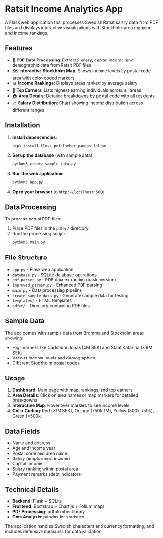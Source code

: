# Ratsit Income Analytics App

A Flask web application that processes Swedish Ratsit salary data from PDF files and displays interactive visualizations with Stockholm area mapping and income rankings.

## Features

- 📄 **PDF Data Processing**: Extracts salary, capital income, and demographic data from Ratsit PDF files
- 🗺️ **Interactive Stockholm Map**: Shows income levels by postal code area with color-coded markers
- 📊 **Income Rankings**: Displays areas ranked by average salary
- 👑 **Top Earners**: Lists highest earning individuals across all areas
- 🏠 **Area Details**: Detailed breakdowns by postal code with all residents
- 📈 **Salary Distribution**: Chart showing income distribution across different ranges

## Installation

1. **Install dependencies**:
   ```bash
   pip3 install flask pdfplumber pandas folium
   ```

2. **Set up the database** (with sample data):
   ```bash
   python3 create_sample_data.py
   ```

3. **Run the web application**:
   ```bash
   python3 app.py
   ```

4. **Open your browser** to `http://localhost:5000`

## Data Processing

To process actual PDF files:

1. Place PDF files in the `pdfer/` directory
2. Run the processing script:
   ```bash
   python3 main.py
   ```

## File Structure

- `app.py` - Flask web application
- `database.py` - SQLite database operations
- `pdf_parser.py` - PDF data extraction (basic version)
- `improved_parser.py` - Enhanced PDF parsing
- `main.py` - Data processing pipeline
- `create_sample_data.py` - Generate sample data for testing
- `templates/` - HTML templates
- `pdfer/` - Directory containing PDF files

## Sample Data

The app comes with sample data from Bromma and Stockholm areas showing:
- High earners like Carlström Jonas (4M SEK) and Staaf Katarina (3.9M SEK)  
- Various income levels and demographics
- Different Stockholm postal codes

## Usage

1. **Dashboard**: Main page with map, rankings, and top earners
2. **Area Details**: Click on area names or map markers for detailed breakdowns
3. **Interactive Map**: Hover over markers to see income levels
4. **Color Coding**: Red (>1M SEK), Orange (750k-1M), Yellow (500k-750k), Green (<500k)

## Data Fields

- Name and address
- Age and income year  
- Postal code and area name
- Salary (employment income)
- Capital income
- Salary ranking within postal area
- Payment remarks (debt indicators)

## Technical Details

- **Backend**: Flask + SQLite
- **Frontend**: Bootstrap + Chart.js + Folium maps
- **PDF Processing**: pdfplumber library
- **Data Analysis**: pandas for statistics

The application handles Swedish characters and currency formatting, and includes defensive measures for data validation.
